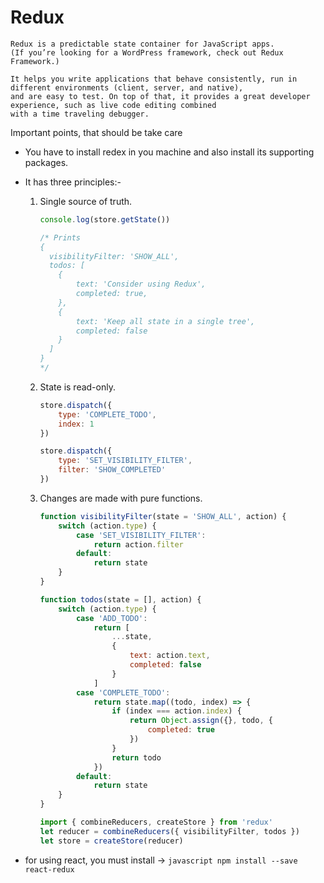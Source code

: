 # Redux
	Redux is a predictable state container for JavaScript apps.
	(If you’re looking for a WordPress framework, check out Redux Framework.)

	It helps you write applications that behave consistently, run in different environments (client, server, and native),
	and are easy to test. On top of that, it provides a great developer experience, such as live code editing combined
	with a time traveling debugger.


Important points, that should be take care
- You have to install redex in you machine and also install its supporting packages.
- It has three principles:- 
	1. Single source of truth.	

		```javascript
		console.log(store.getState())

		/* Prints
		{
		  visibilityFilter: 'SHOW_ALL',
		  todos: [
		    {
		      	text: 'Consider using Redux',
		      	completed: true,
		    },
		    {
		      	text: 'Keep all state in a single tree',
		      	completed: false
		    }
		  ]
		}
		*/
		```

	2. State is read-only.	

		```javascript
		store.dispatch({
			type: 'COMPLETE_TODO',
		  	index: 1
		})

		store.dispatch({
		  	type: 'SET_VISIBILITY_FILTER',
		  	filter: 'SHOW_COMPLETED'
		})
		```

	3. Changes are made with pure functions.

	
		```javascript
		function visibilityFilter(state = 'SHOW_ALL', action) {
		  	switch (action.type) {
		    	case 'SET_VISIBILITY_FILTER':
		      		return action.filter
		    	default:
		      		return state
		  	}
		}

		function todos(state = [], action) {
		  	switch (action.type) {
			    case 'ADD_TODO':
		      		return [
		        		...state,
		        		{
		          			text: action.text,
		          			completed: false
		        		}
		      		]
		    	case 'COMPLETE_TODO':
		      		return state.map((todo, index) => {
		        		if (index === action.index) {
		          			return Object.assign({}, todo, {
		            			completed: true
		          			})
		        		}
		        		return todo
		      		})
		    	default:
		      		return state
		  	}
		}

		import { combineReducers, createStore } from 'redux'
		let reducer = combineReducers({ visibilityFilter, todos })
		let store = createStore(reducer)
		```


- for using react, you must install ->
		```javascript
		npm install --save react-redux
		```